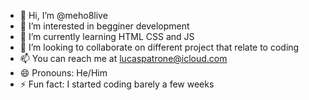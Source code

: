 - 👋 Hi, I’m @meho8live
- 👀 I’m interested in begginer development
- 🌱 I’m currently learning HTML CSS and JS
- 💞️ I’m looking to collaborate on different project that relate to coding
- 📫 You can reach me at lucaspatrone@icloud.com
- 😄 Pronouns: He/Him
- ⚡ Fun fact: I started coding barely a few weeks

<!---
meho8live/meho8live is a ✨ special ✨ repository because its `README.md` (this file) appears on your GitHub profile.
You can click the Preview link to take a look at your changes.
--->
